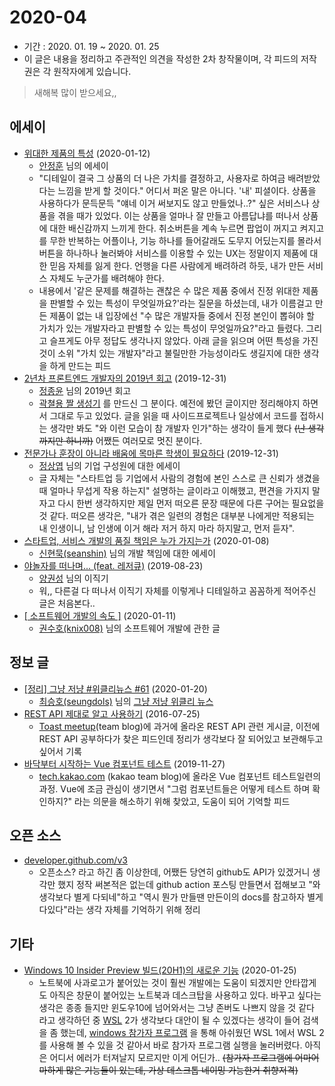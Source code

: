 # 2020-04

- 기간 : 2020. 01. 19 ~ 2020. 01. 25
- 이 글은 내용을 정리하고 주관적인 의견을 작성한 2차 창작물이며, 각 피드의 저작권은 각 원작자에게 있습니다.

> 새해복 많이 받으세요,,
> 

## 에세이

- [위대한 제품의 특성](http://www.andrewahn.co/product/great-products/) (2020-01-12)
    - [안정훈](http://www.andrewahn.co/) 님의 에세이
    - "디테일이 결국 그 상품의 더 나은 가치를 결정하고, 사용자로 하여금 배려받았다는 느낌을 받게 할 것이다." 어디서 퍼온 말은 아니다. '내' 피셜이다. 상품을 사용하다가 문득문득 "얘네 이거 써보지도 않고 만들었나..?" 싶은 서비스나 상품을 겪을 때가 있었다. 이는 상품을 얼마나 잘 만들고 아름답냐를 떠나서 상품에 대한 배신감까지 느끼게 한다. 취소버튼을 계속 누르면 팝업이 꺼지고 켜지고를 무한 반복하는 어플이나, 기능 하나를 들어갈래도 도무지 어딨는지를 몰라서 버튼을 하나하나 눌러봐야 서비스를 이용할 수 있는 UX는 정말이지 제품에 대한 믿음 자체를 잃게 한다. 언행을 다른 사람에게 배려하려 하듯, 내가 만든 서비스 자체도 누군가를 배려해야 한다.
    - 내용에서 '같은 문제를 해결하는 괜찮은 수 많은 제품 중에서 진정 위대한 제품을 판별할 수 있는 특성이 무엇일까요?'라는 질문을 하셨는데, 내가 이름걸고 만든 제품이 없는 내 입장에선 "수 많은 개발자들 중에서 진정 본인이 뽑혀야 할 가치가 있는 개발자라고 판별할 수 있는 특성이 무엇일까요?"라고 들렸다. 그리고 슬프게도 아무 정답도 생각나지 않았다. 아래 글을 읽으며 어떤 특성을 가진것이 소위 "가치 있는 개발자"라고 불릴만한 가능성이라도 생길지에 대한 생각을 하게 만드는 피드
- [2년차 프론트엔드 개발자의 2019년 회고](https://wormwlrm.github.io/2019/12/31/2019-Retrospect.html) (2019-12-31)
    - [정종윤](https://github.com/wormwlrm) 님의 2019년 회고
    - [곽쳘용 짤 생성기](https://github.com/wormwlrm/kwakcheolyong) 를 만드신 그 분이다. 예전에 봤던 글이지만 정리해야지 하면서 그대로 두고 있었다. 글을 읽을 때 사이드프로젝트나 일상에서 코드를 접하시는 생각만 봐도 "와 이런 모습이 참 개발자 인가"하는 생각이 들게 했다  ~~(난 생각까지만 하니까)~~ 어쨌든 여러모로 멋진 분이다.
- [전문가나 훈장이 아니라 배움에 목마른 학생이 필요하다](https://brunch.co.kr/@jsyqa/43) (2019-12-31)
    - [정상엽](https://brunch.co.kr/@jsyqa#articles) 님의 기업 구성원에 대한 에세이
    - 글 자체는 "스타트업 등 기업에서 사람의 경험에 본인 스스로 큰 신뢰가 생겼을 때 얼마나 무섭게 작용 하는지" 설명하는 글이라고 이해했고, 편견을 가지지 말자고 다시 한번 생각하지만 제일 먼저 떠오른 문장 때문에 다른 구어는 필요없을 것 같다. 떠오른 생각은, "내가 겪은 일련의 경험은 대부분 나에게만 적용되는 내 인생이니, 남 인생에 이거 해라 저거 하지 마라 하지말고, 먼저 듣자".
- [스타트업, 서비스 개발의 품질 책임은 누가 가지는가](https://velog.io/@zetlos/%EC%8A%A4%ED%83%80%ED%8A%B8%EC%97%85-%EC%84%9C%EB%B9%84%EC%8A%A4-%EA%B0%9C%EB%B0%9C%EC%9D%98-%ED%92%88%EC%A7%88-%EC%B1%85%EC%9E%84%EC%9D%80-%EB%88%84%EA%B0%80-%EA%B0%80%EC%A7%80%EB%8A%94%EA%B0%80) (2020-01-08)
    - [신현묵(seanshin)](https://github.com/seanshin) 님의 개발 책임에 대한 에세이
- [야놀자를 떠나며... (feat. 레저큐)](https://perfectacle.github.io/2019/08/23/exit-yanolja-feat-leisureq/) (2019-08-23)
    - [양권성](https://github.com/perfectacle) 님의 이직기
    - 워,, 다른걸 다 떠나서 이직기 자체를 이렇게나 디테일하고 꼼꼼하게 적어주신 글은 처음본다..
- [[ 소프트웨어 개발의 속도 ]](https://blog.naver.com/knix008/221767960904) (2020-01-11)
    - [권수호(knix008)](http://blog.naver.com/PostList.nhn?blogId=knix008) 님의 소프트웨어 개발에 관한 글

## 정보 글

- [[정리] 그냥 저냥 #위클리뉴스 #61](https://seungdols.tistory.com/831) (2020-01-20)
    - [최승호(seungdols)](https://github.com/seungdols) 님의 [그냥 저냥 위클리 뉴스](https://seungdols.tistory.com/category/%EC%8A%B9%EB%8F%8C%20%EC%93%B0%EB%8B%A4)
- [REST API 제대로 알고 사용하기](https://meetup.toast.com/posts/92) (2016-07-25)
    - [Toast meetup](https://meetup.toast.com/)(team blog)에 과거에 올라온 REST API 관련 게시글, 이전에 REST API 공부하다가 찾은 피드인데 정리가 생각보다 잘 되어있고 보관해두고 싶어서 기록
- [바닥부터 시작하는 Vue 컴포넌트 테스트](https://tech.kakao.com/2019/11/27/kakao-business-vue-component-test/) (2019-11-27)
    - [tech.kakao.com](http://tech.kakao.com) (kakao team blog)에 올라온 Vue 컴포넌트 테스트일련의 과정. Vue에 조금 관심이 생기면서 "그럼 컴포넌트들은 어떻게 테스트 하며 확인하지?" 라는 의문을 해소하기 위해 찾았고, 도움이 되어 기억할 피드

## 오픈 소스

- [developer.github.com/v3](http://developer.github.com/v3)
    - 오픈소스? 라고 하긴 좀 이상한데, 어쨌든 당연히 github도 API가 있겠거니 생각만 했지 정작 써본적은 없는데 github action 포스팅 만들면서 접해보고 "와 생각보다 별게 다되네"하고 "역시 뭔가 만들땐 만든이의 docs를 참고하자 별게 다있다"라는 생각 자체를 기억하기 위해 정리

## 기타

- [Windows 10 Insider Preview 빌드(20H1)의 새로운 기능](https://docs.microsoft.com/ko-kr/windows-insider/at-home/whats-new-wip-at-home-20h1) (2020-01-25)
    - 노트북에 사과로고가 붙어있는 것이 훨씬 개발에는 도움이 되겠지만 안타깝게도 아직은 창문이 붙어있는 노트북과 데스크탑을 사용하고 있다. 바꾸고 싶다는 생각은 종종 들지만 윈도우10에 넘어와서는 그냥 존버도 나쁘지 않을 것 같다 라고 생각하던 중 [WSL](https://ko.wikipedia.org/wiki/%EB%A6%AC%EB%88%85%EC%8A%A4%EC%9A%A9_%EC%9C%88%EB%8F%84%EC%9A%B0_%ED%95%98%EC%9C%84_%EC%8B%9C%EC%8A%A4%ED%85%9C) 2가 생각보다 대안이 될 수 있겠다는 생각이 들어 검색을 좀 했는데, [windows 참가자 프로그램](https://docs.microsoft.com/ko-kr/windows-insider/) 을 통해 아쉬웠던 WSL 1에서 WSL 2를 사용해 볼 수 있을 것 같아서 바로 참가자 프로그램 실행을 눌러버렸다. 아직은 어디서 에러가 터져날지 모르지만 이게 어딘가.. ~~(참가자 프로그램에 어마어마하게 많은 기능들이 있는데, 가상 데스크톱 네이밍 가능한거 취향저격)~~
